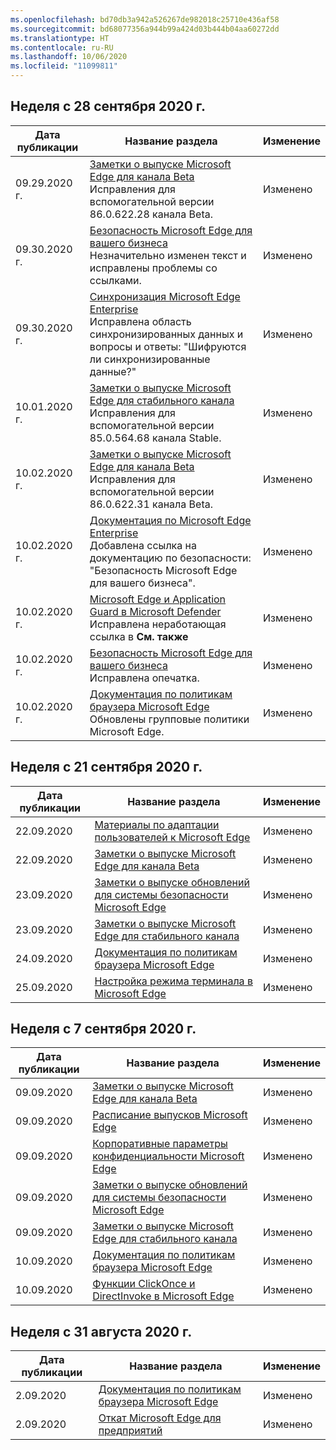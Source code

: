 ```yaml
---
ms.openlocfilehash: bd70db3a942a526267de982018c25710e436af58
ms.sourcegitcommit: bd68077356a944b99a424d03b444b04aa60272dd
ms.translationtype: HT
ms.contentlocale: ru-RU
ms.lasthandoff: 10/06/2020
ms.locfileid: "11099811"
---
```


## Неделя с 28 сентября 2020 г.


| Дата публикации |Название раздела | Изменение |
|------|------------|--------|
| 09.29.2020 г. | [Заметки о выпуске Microsoft Edge для канала Beta](/DeployEdge/microsoft-edge-relnote-beta-channel)<br>Исправления для вспомогательной версии 86.0.622.28 канала Beta. | Изменено |
| 09.30.2020 г. | [Безопасность Microsoft Edge для вашего бизнеса](/DeployEdge/ms-edge-security-for-business)<br>Незначительно изменен текст и исправлены проблемы со ссылками. | Изменено |
| 09.30.2020 г. | [Синхронизация Microsoft Edge Enterprise](/DeployEdge/microsoft-edge-enterprise-sync)<br>Исправлена область синхронизированных данных и вопросы и ответы: "Шифруются ли синхронизированные данные?"  | Изменено |
| 10.01.2020 г. | [Заметки о выпуске Microsoft Edge для стабильного канала](/DeployEdge/microsoft-edge-relnote-stable-channel)<br>Исправления для вспомогательной версии 85.0.564.68 канала Stable. | Изменено |
| 10.02.2020 г. | [Заметки о выпуске Microsoft Edge для канала Beta](/DeployEdge/microsoft-edge-relnote-beta-channel)<br>Исправления для вспомогательной версии 86.0.622.31 канала Beta. | Изменено |
| 10.02.2020 г. | [Документация по Microsoft Edge Enterprise](/DeployEdge/index)<br>Добавлена ссылка на документацию по безопасности: "Безопасность Microsoft Edge для вашего бизнеса". | Изменено |
| 10.02.2020 г. | [Microsoft Edge и Application Guard в Microsoft Defender](/DeployEdge/microsoft-edge-security-windows-defender-application-guard)<br>Исправлена неработающая ссылка в **См. также** | Изменено |
| 10.02.2020 г. | [Безопасность Microsoft Edge для вашего бизнеса](/DeployEdge/ms-edge-security-for-business)<br>Исправлена опечатка. | Изменено |
| 10.02.2020 г. | [Документация по политикам браузера Microsoft Edge](/DeployEdge/microsoft-edge-policies)<br>Обновлены групповые политики Microsoft Edge. | Изменено |


## Неделя с 21 сентября 2020 г.


| Дата публикации |Название раздела | Изменение |
|------|------------|--------|
| 22.09.2020 | [Материалы по адаптации пользователей к Microsoft Edge](/DeployEdge/microsoft-edge-customer-adoption-kit) | Изменено |
| 22.09.2020 | [Заметки о выпуске Microsoft Edge для канала Beta](/DeployEdge/microsoft-edge-relnote-beta-channel) | Изменено |
| 23.09.2020 | [Заметки о выпуске обновлений для системы безопасности Microsoft Edge](/DeployEdge/microsoft-edge-relnotes-security) | Изменено |
| 23.09.2020 | [Заметки о выпуске Microsoft Edge для стабильного канала](/DeployEdge/microsoft-edge-relnote-stable-channel) | Изменено |
| 24.09.2020 | [Документация по политикам браузера Microsoft Edge](/DeployEdge/microsoft-edge-policies) | Изменено |
| 25.09.2020 | [Настройка режима терминала в Microsoft Edge](/DeployEdge/microsoft-edge-configure-kiosk-mode) | Изменено |


## Неделя с 7 сентября 2020 г.


| Дата публикации |Название раздела | Изменение |
|------|------------|--------|
| 09.09.2020 | [Заметки о выпуске Microsoft Edge для канала Beta](/DeployEdge/microsoft-edge-relnote-beta-channel) | Изменено |
| 09.09.2020 | [Расписание выпусков Microsoft Edge](/DeployEdge/microsoft-edge-release-schedule) | Изменено |
| 09.09.2020 | [Корпоративные параметры конфиденциальности Microsoft Edge](/DeployEdge/microsoft-edge-enterprise-privacy-settings) | Изменено |
| 09.09.2020 | [Заметки о выпуске обновлений для системы безопасности Microsoft Edge](/DeployEdge/microsoft-edge-relnotes-security) | Изменено |
| 09.09.2020 | [Заметки о выпуске Microsoft Edge для стабильного канала](/DeployEdge/microsoft-edge-relnote-stable-channel) | Изменено |
| 10.09.2020 | [Документация по политикам браузера Microsoft Edge](/DeployEdge/microsoft-edge-policies) | Изменено |
| 10.09.2020 | [Функции ClickOnce и DirectInvoke в Microsoft Edge](/DeployEdge/edge-learn-more-co-di) | Изменено |


## Неделя с 31 августа 2020 г.


| Дата публикации |Название раздела | Изменение |
|------|------------|--------|
| 2.09.2020 | [Документация по политикам браузера Microsoft Edge](/DeployEdge/microsoft-edge-policies) | Изменено |
| 2.09.2020 | [Откат Microsoft Edge для предприятий](/DeployEdge/edge-learnmore-rollback) | Изменено |

